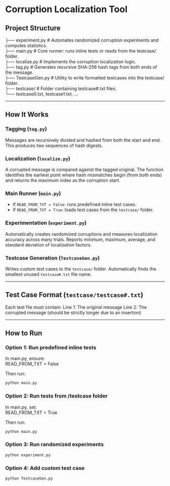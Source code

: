 # Corruption Localization Tool

## Project Structure

├── experiment.py # Automates randomized corruption experiments and computes statistics.  
├── main.py # Core runner: runs inline tests or reads from the testcase/ folder.  
├── localize.py # Implements the corruption localization logic.  
├── tag.py # Generates recursive SHA-256 hash tags from both ends of the message.  
├── TestcaseGen.py # Utility to write formatted testcases into the testcase/ folder.  
├── testcase/ # Folder containing testcase#.txt files.  
  └── testcase0.txt, testcase1.txt, ...



---

## How It Works

### Tagging (`tag.py`)
Messages are recursively divided and hashed from both the start and end. This produces two sequences of hash digests.

### Localization (`localize.py`)
A corrupted message is compared against the tagged original. The function identifies the earliest point where hash mismatches begin (from both ends) and returns the maximum index as the corruption start.

### Main Runner (`main.py`)
- If `READ_FROM_TXT = False`: runs predefined inline test cases.
- If `READ_FROM_TXT = True`: loads test cases from the `testcase/` folder.

### Experimentation (`experiment.py`)
Automatically creates randomized corruptions and measures localization accuracy across many trials. Reports minimum, maximum, average, and standard deviation of localization factors.

### Testcase Generation (`TestcaseGen.py`)
Writes custom test cases to the `testcase/` folder. Automatically finds the smallest unused `testcase#.txt` file name.

---

## Test Case Format (`testcase/testcase#.txt`)

Each test file must contain:
Line 1: The original message
Line 2: The corrupted message (should be strictly longer due to an insertion)


---

## How to Run

### Option 1: Run predefined inline tests
In main.py, ensure:  
READ_FROM_TXT = False

Then run:
```bash
python main.py  
```

### Option 2: Run tests from /testcase folder

In main.py, set:  
READ_FROM_TXT = True

Then run:
```bash
python main.py
```
### Option 3: Run randomized experiments
```bash
python experiment.py
```
### Option 4: Add custom test case
```bash
python TestcaseGen.py
```